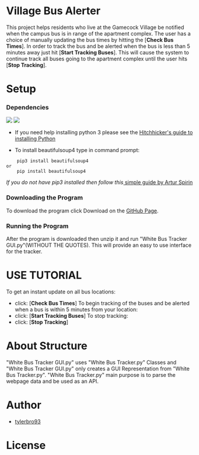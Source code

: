# Village Bus Alerter
This project helps residents who live at the Gamecock Village be notified when the campus bus is in range of the 
apartment complex. The user has a choice of manually updating the bus times by hitting the \[**Check Bus Times**\].
In order to track the bus and be alerted when the bus is less than 5 minutes away just hit \[**Start Tracking Buses**\].
This will cause the system to continue track all buses going to the apartment complex until the user hits 
\[**Stop Tracking**\].

# Setup
### Dependencies
<img src="https://img.shields.io/badge/Python%20Version-3.6-brightgreen.svg"> <img 
src="https://img.shields.io/badge/Dependencies-beautifulsoup4-green.svg">

* If you need help installing python 3 please see the [Hitchhicker's guide to installing Python](http://docs.python-guide.org/en/latest/starting/installation/)

* To install beautifulsoup4 type in command prompt:
```
    pip3 install beautifulsoup4
or
    pip install beautifulsoup4
```
*If you do not have pip3 installed then follow this*[ simple guide by Artur Spirin](https://www.youtube.com/watch?v=mFqdeX1C-8M)

### Downloading the Program
To download the program click Download on the [GitHub Page](https://github.com/tylerbro93/Village-Bus-Alert).
### Running the Program
After the program is downloaded then unzip it and run "White Bus Tracker GUI.py"(WITHOUT THE QUOTES). This will provide
an easy to use interface for the tracker.

# USE TUTORIAL
To get an instant update on all bus locations:
* click: \[**Check Bus Times**\]
To begin tracking of the buses and be alerted when a bus is within 5 minutes from your location:
* click: \[**Start Tracking Buses**\]
To stop tracking:
* click: \[**Stop Tracking**\]

# About Structure
"White Bus Tracker GUI.py" uses "White Bus Tracker.py" Classes and "White Bus Tracker GUI.py" only creates a 
GUI Representation from "White Bus Tracker.py". "White Bus Tracker.py" main purpose is to parse the webpage data and be
used as an API. 

# Author
* [tylerbro93](https://github.com/tylerbro93/)

# License



